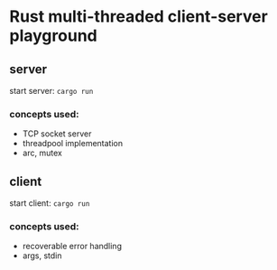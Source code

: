 # Rust multi-threaded client-server playground

## server
start server: `cargo run`

### concepts used:
- TCP socket server
- threadpool implementation
- arc, mutex


## client
start client: `cargo run`

### concepts used:
- recoverable error handling
- args, stdin
